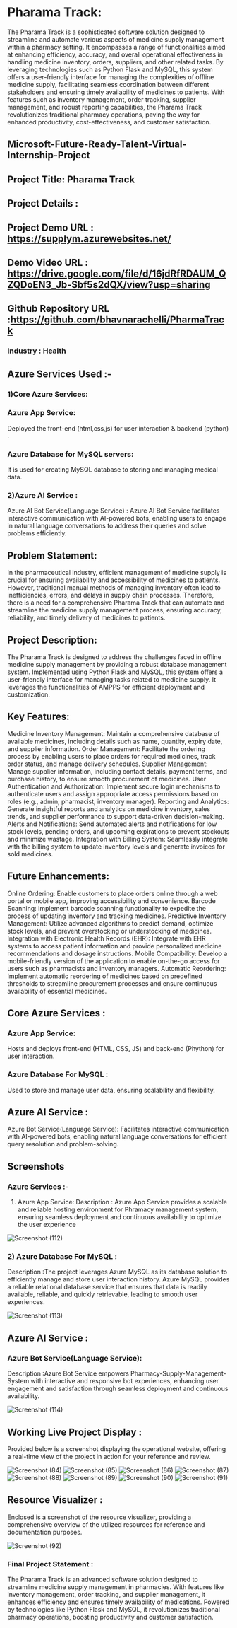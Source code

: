 
# Pharama Track:
The Pharama Track is a sophisticated software solution designed to streamline and automate various aspects of medicine supply management within a pharmacy setting. It encompasses a range of functionalities aimed at enhancing efficiency, accuracy, and overall operational effectiveness in handling medicine inventory, orders, suppliers, and other related tasks. By leveraging technologies such as Python Flask and MySQL, this system offers a user-friendly interface for managing the complexities of offline medicine supply, facilitating seamless coordination between different stakeholders and ensuring timely availability of medicines to patients. With features such as inventory management, order tracking, supplier management, and robust reporting capabilities, the Pharama Track revolutionizes traditional pharmacy operations, paving the way for enhanced productivity, cost-effectiveness, and customer satisfaction.

## Microsoft-Future-Ready-Talent-Virtual-Internship-Project

## Project Title: Pharama Track

## Project Details :

## Project Demo URL : https://supplym.azurewebsites.net/

## Demo Video URL : https://drive.google.com/file/d/16jdRfRDAUM_QZQDoEN3_Jb-Sbf5s2dQX/view?usp=sharing 

## Github Repository URL :https://github.com/bhavnarachelli/PharmaTrack

### Industry : Health

## Azure Services Used :-

### 1)Core Azure Services:

### Azure App Service: 

Deployed the front-end (html,css,js) for user interaction & backend (python) .

### Azure Database for MySQL servers:

It is used for creating MySQL database to storing and managing medical data.

### 2)Azure AI Service :

Azure AI Bot Service(Language Service) : Azure AI Bot Service facilitates interactive communication with AI-powered bots, enabling users to engage in natural language conversations to address their queries and solve problems efficiently.

## Problem Statement:

In the pharmaceutical industry, efficient management of medicine supply is crucial for ensuring availability and accessibility of medicines to patients. However, traditional manual methods of managing inventory often lead to inefficiencies, errors, and delays in supply chain processes. Therefore, there is a need for a comprehensive Pharama Track that can automate and streamline the medicine supply management process, ensuring accuracy, reliability, and timely delivery of medicines to patients.

## Project Description:

The Pharama Track is designed to address the challenges faced in offline medicine supply management by providing a robust database management system. Implemented using Python Flask and MySQL, this system offers a user-friendly interface for managing tasks related to medicine supply. It leverages the functionalities of AMPPS for efficient deployment and customization.

## Key Features:

Medicine Inventory Management: Maintain a comprehensive database of available medicines, including details such as name, quantity, expiry date, and supplier information.
Order Management: Facilitate the ordering process by enabling users to place orders for required medicines, track order status, and manage delivery schedules.
Supplier Management: Manage supplier information, including contact details, payment terms, and purchase history, to ensure smooth procurement of medicines.
User Authentication and Authorization: Implement secure login mechanisms to authenticate users and assign appropriate access permissions based on roles (e.g., admin, pharmacist, inventory manager).
Reporting and Analytics: Generate insightful reports and analytics on medicine inventory, sales trends, and supplier performance to support data-driven decision-making.
Alerts and Notifications: Send automated alerts and notifications for low stock levels, pending orders, and upcoming expirations to prevent stockouts and minimize wastage.
Integration with Billing System: Seamlessly integrate with the billing system to update inventory levels and generate invoices for sold medicines.

## Future Enhancements:

Online Ordering: Enable customers to place orders online through a web portal or mobile app, improving accessibility and convenience.
Barcode Scanning: Implement barcode scanning functionality to expedite the process of updating inventory and tracking medicines.
Predictive Inventory Management: Utilize advanced algorithms to predict demand, optimize stock levels, and prevent overstocking or understocking of medicines.
Integration with Electronic Health Records (EHR): Integrate with EHR systems to access patient information and provide personalized medicine recommendations and dosage instructions.
Mobile Compatibility: Develop a mobile-friendly version of the application to enable on-the-go access for users such as pharmacists and inventory managers.
Automatic Reordering: Implement automatic reordering of medicines based on predefined thresholds to streamline procurement processes and ensure continuous availability of essential medicines.

## Core Azure Services :
### Azure App Service:
Hosts and deploys front-end (HTML, CSS, JS) and back-end (Phython) for user interaction.

### Azure Database For MySQL :
Used to store and manage user data, ensuring scalability and flexibility.

## Azure AI Service : 
Azure Bot Service(Language Service):
Facilitates interactive communication with AI-powered bots, enabling natural language conversations for efficient query resolution and problem-solving.

## Screenshots
### Azure Services :-
1) Azure App Service:
Description : Azure App Service provides a scalable and reliable hosting environment for Phramacy management system, ensuring seamless deployment and continuous availability to optimize the user experience

![Screenshot (112)](https://github.com/bhavnarachelli/PharmaTrack/assets/166373469/cf4752ac-46a1-41f8-b0dd-686154169d19)

### 2) Azure Database For MySQL :
Description :The project leverages Azure MySQL as its database solution to efficiently manage and store user interaction history. Azure MySQL provides a reliable relational database service that ensures that data is readily available, reliable, and quickly retrievable, leading to smooth user experiences.

![Screenshot (113)](https://github.com/bhavnarachelli/PharmaTrack/assets/166373469/cbf1eb04-27cd-4a9d-bf7a-61ca9c4b9ffb)

## Azure AI Service :
### Azure Bot Service(Language Service):
Description :Azure Bot Service empowers Pharmacy-Supply-Management-System with interactive and responsive bot experiences, enhancing user engagement and satisfaction through seamless deployment and continuous availability.

![Screenshot (114)](https://github.com/bhavnarachelli/PharmaTrack/assets/166373469/1f7e9a51-0ee7-46d5-877d-d3e51790908e)

## Working Live Project Display :

Provided below is a screenshot displaying the operational website, offering a real-time view of the project in action for your reference and review.


![Screenshot (84)](https://github.com/rachelliBhavana/Pharmacy-Supply-Management-System/assets/86688714/6e297f4d-4e98-4c99-8d8f-25e407721e93)
![Screenshot (85)](https://github.com/rachelliBhavana/Pharmacy-Supply-Management-System/assets/86688714/cfebb744-2c70-4ea8-acac-f76aac4c6fce)
![Screenshot (86)](https://github.com/rachelliBhavana/Pharmacy-Supply-Management-System/assets/86688714/cae8ff8d-0c4f-4c3a-bb1f-fe5ab6c0464a)
![Screenshot (87)](https://github.com/rachelliBhavana/Pharmacy-Supply-Management-System/assets/86688714/00a14d71-4853-4a60-823f-23e7f16f8242)
![Screenshot (88)](https://github.com/rachelliBhavana/Pharmacy-Supply-Management-System/assets/86688714/4ee1fd55-2252-4acb-9b24-06ddb20886b9)
![Screenshot (89)](https://github.com/rachelliBhavana/Pharmacy-Supply-Management-System/assets/86688714/fb63ebbe-a7c9-4c30-af4a-fdff8419406a)
![Screenshot (90)](https://github.com/rachelliBhavana/Pharmacy-Supply-Management-System/assets/86688714/b83c2d6b-7e63-4940-9a85-427a94d01b80)
![Screenshot (91)](https://github.com/rachelliBhavana/Pharmacy-Supply-Management-System/assets/86688714/715857bb-2e82-48fe-9fdb-cb5630893b38)

## Resource Visualizer :

Enclosed is a screenshot of the resource visualizer, providing a comprehensive overview of the utilized resources for reference and documentation purposes.


![Screenshot (92)](https://github.com/rachelliBhavana/Pharmacy-Supply-Management-System/assets/86688714/271cff95-2c92-4f3d-8e70-6be1040428d1)

### Final Project Statement :

The Pharama Track is an advanced software solution designed to streamline medicine supply management in pharmacies. With features like inventory management, order tracking, and supplier management, it enhances efficiency and ensures timely availability of medications. Powered by technologies like Python Flask and MySQL, it revolutionizes traditional pharmacy operations, boosting productivity and customer satisfaction.
